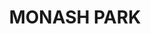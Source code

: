 ---
lastmod: '2025-04-06T06:05:20+00:00'
latitude: -33.829953
layout: suburb
longitude: 151.124488
postcode: '2111'
state: NSW
title: MONASH PARK
url: /nsw/monash-park/
---